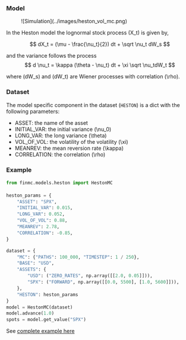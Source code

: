 ### Model

<figure markdown="1">
  ![Simulation](../images/heston_vol_mc.png)
</figure>

In the Heston model  the lognormal stock process \(X_t\) is given by,

$$
dX_t = (\mu - \frac{\nu_t}{2}) dt + \sqrt \nu_t dW_s
$$

and the variance follows the process
$$
d \nu_t = \kappa (\theta - \nu_t) dt + \xi \sqrt \nu_tdW_t
$$

where \(dW_s\) and \(dW_t\) are Wiener processes with correlation \(\rho\).

### Dataset

The model specific component in the dataset (`HESTON`) is a dict with the following parameters:

* ASSET: the name of the asset
* INITIAL_VAR: the initial variance \(\nu_0\)
* LONG_VAR: the long variance \(\theta\)
* VOL_OF_VOL: the volatility of the volatility \(\xi\)
* MEANREV: the mean reversion rate \(\kappa\)
* CORRELATION: the correlation \(\rho\)


### Example

```python
from finmc.models.heston import HestonMC

heston_params = {
    "ASSET": "SPX",
    "INITIAL_VAR": 0.015,
    "LONG_VAR": 0.052,
    "VOL_OF_VOL": 0.88,
    "MEANREV": 2.78,
    "CORRELATION": -0.85,
}
```

```python
dataset = {
    "MC": {"PATHS": 100_000, "TIMESTEP": 1 / 250},
    "BASE": "USD",
    "ASSETS": {
        "USD": ("ZERO_RATES", np.array([[2.0, 0.05]])),
        "SPX": ("FORWARD", np.array([[0.0, 5500], [1.0, 5600]])),
    },
    "HESTON": heston_params
}
model = HestonMC(dataset)
model.advance(1.0)
spots = model.get_value("SPX")

```

See [complete example here](https://github.com/finlib/finmc/blob/main/notebooks/heston.ipynb)
